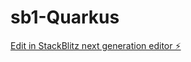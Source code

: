 # sb1-Quarkus

[Edit in StackBlitz next generation editor ⚡️](https://stackblitz.com/~/github.com/fxavier/sb1-Quarkus)